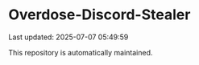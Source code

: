 # Overdose-Discord-Stealer

Last updated: 2025-07-07 05:49:59

This repository is automatically maintained.

